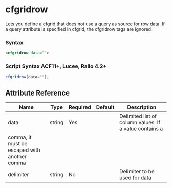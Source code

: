 # cfgridrow

Lets you define a cfgrid that does not use a query as source
 for row data. If a query attribute is specified in cfgrid, the
 cfgridrow tags are ignored.

### Syntax

```html
<cfgridrow data="">
```

### Script Syntax ACF11+, Lucee, Railo 4.2+

```javascript
cfgridrow(data="");
```

## Attribute Reference

| Name | Type | Required | Default | Description |
| --- | --- | --- | --- | --- |
| data | string | Yes |  | Delimited list of column values. If a value contains a
 comma, it must be escaped with another comma |
| delimiter | string | No |  | Delimiter to be used for data |
